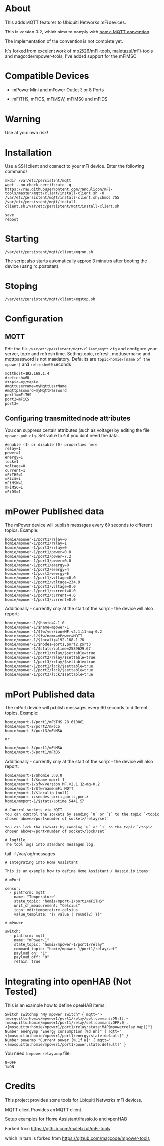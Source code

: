 # About
This adds MQTT features to Ubiquiti Networks mFi devices.

This is version 3.2, which aims to comply with [homie MQTT convention](https://github.com/marvinroger/homie).

The implementation of the convention is not complete yet.

It´s forked from excelent work of mp2526/mFi-tools, maletazul/mFi-tools and magcode/mpower-tools, I've added support for the mFiMSC

# Compatible Devices
- mPower Mini and mPower Outlet 3 or 8 Ports

- mFiTHS, mFiCS, mFiMSW, mFiMSC and mFiDS

# Warning
Use at your own risk!

# Installation
Use a SSH client and connect to your mFi device.
Enter the following commands

```
mkdir /var/etc/persistent/mqtt
wget --no-check-certificate -q https://raw.githubusercontent.com/rangulicon/mFi-tools/master/mqtt/client/install-client.sh -O /var/etc/persistent/mqtt/install-client.sh;chmod 755 /var/etc/persistent/mqtt/install-client.sh;/var/etc/persistent/mqtt/install-client.sh

save
reboot
```

# Starting
```
/var/etc/persistent/mqtt/client/mqrun.sh
```
The script also starts automatically approx 3 minutes after booting the device (using rc.poststart).

# Stoping
```
/var/etc/persistent/mqtt/client/mqstop.sh
```

# Configuration
## MQTT
Edit the file `/var/etc/persistent/mqtt/client/mqtt.cfg` and configure your server, topic and refresh time. Setting topic, refresh, mqttusername and mqttpassword is not mandatory. Defaults are 
`topic=homie/[name of the mpower]` and `refresh=60` seconds

```
mqtthost=192.168.1.4
#refresh=60
#topic=my/topic
#mqttusername=myMqttUserName
#mqttpassword=myMqttPassword
port1=mFiTHS
port2=mFiCS
port3=
```
## Configuring transmitted node attributes
You can suppress certain attributes (such as voltage) by editing the file `mpower-pub.cfg`. Set value to `0` if you dont need the data.

```
#enable (1) or disable (0) properties here
relay=1
power=1
energy=1
lock=1
voltage=0
current=1
mFiTHS=1
mFiCS=1
mFiMSW=1
mFiMSC=1
mFiDS=1
```

# mPower Published data

The mPower device will publish messages every 60 seconds to different topics. Example:

```
homie/mpower-1/port1/relay=0
homie/mpower-1/port2/relay=1
homie/mpower-1/port3/relay=0
homie/mpower-1/port1/power=0.0
homie/mpower-1/port2/power=7.2
homie/mpower-1/port3/power=0.0
homie/mpower-1/port1/energy=0
homie/mpower-1/port2/energy=4
homie/mpower-1/port3/energy=8
homie/mpower-1/port1/voltage=0.0
homie/mpower-1/port2/voltage=234.9
homie/mpower-1/port3/voltage=0.0
homie/mpower-1/port1/current=0.0
homie/mpower-1/port2/current=4.6
homie/mpower-1/port3/current=0.0
```

Additionally - currently only at the start of the script - the device will also report:

```
homie/mpower-1/$homie=2.1.0
homie/mpower-1/$name=mpower-1
homie/mpower-1/$fw/version=MF.v2.1.11-mq-0.2
homie/mpower-1/$fw/name=mPower=MQTT
homie/mpower-1/$localip=192.168.1.26
homie/mpower-1/$nodes=port1,port2,port3
homie/mpower-1/$stats/uptime=2589629.67
homie/mpower-1/port1/relay/$settable=true
homie/mpower-1/port2/relay/$settable=true
homie/mpower-1/port3/relay/$settable=true
homie/mpower-1/port1/lock/$settable=true
homie/mpower-1/port2/lock/$settable=true
homie/mpower-1/port3/lock/$settable=true
```

# mPort Published data

The mPort device will publish messages every 60 seconds to different topics. Example:

```
homie/mport-1/port1/mFiTHS 28.610001
homie/mport-2/port2/mFiCS
homie/mport-3/port3/mFiMSW

or

homie/mport-3/port1/mFiMSW
homie/mport-3/port1/mFiDS
```

Additionally - currently only at the start of the script - the device will also report:

```
homie/mport-1/$homie 3.0.0
homie/mport-1/$name mport-1
homie/mport-1/$fw/version MF.v2.1.12-mq-0.2
homie/mport-1/$fw/name mFi MQTT
homie/mport-1/$localip (null)
homie/mport-1/$nodes port1,port2,port3
homie/mmport-1/$stats/uptime 5441.57

# Control sockets via MQTT
You can control the sockets by sending `0` or `1` to the topic `<topic chosen above>/port<number of socket>/relay/set`

You can lock the sockets by sending `0` or `1` to the topic `<topic chosen above>/port<number of socket>/lock/set`

# logfile
The tool logs into standard messages log.
```
tail -f /var/log/messages
```
# Integrating into Home Assistant

This is an example how to define Home Assistant / Hassio.io items:

# mPort

sensor:
  - platform: mqtt
    name: "Temperature"
    state_topic: "homie/mport-1/port1/mFiTHS"
    unit_of_measurement: "Celcius"
    icon: mdi:temperature-celsius
    value_template: "{{ value | round(2) }}"

# mPower

switch:
  - platform: mqtt
    name: "mPower-1"
    state_topic: "homie/mpower-1/port1/relay"
    command_topic: "homie/mpower-1/port1/relay/set"
    payload_on: "1"
    payload_off: "0"
    retain: true  
```
# Integrating into openHAB (Not Tested)

This is an example how to define openHAB items:

```
Switch switchmp "My mpower switch" { mqtt=">[mosquitto:homie/mpower1/port1/relay/set:command:ON:1],>[mosquitto:homie/mpower1/port1/relay/set:command:OFF:0],<[mosquitto:homie/mpower1/port1/relay:state:MAP(mpowerrelay.map)]"}
Number energymp "Energy consumption [%d Wh]" { mqtt="<[mosquitto:homie/mpower1/port1/energy:state:default]" }
Number powermp "Current power [%.1f W]" { mqtt="<[mosquitto:homie/mpower1/port1/power:state:default]" }
```

You need a `mpowerrelay.map` file:
```
0=OFF
1=ON
```
# Credits

This project provides some tools for Ubiquiti Networks mFi devices.

MQTT client Provides an MQTT client.

Setup examples for Home Assistant/Hassio.io and openHAB

Forked from https://github.com/maletazul/mFi-tools

which in turn is forked from https://github.com/magcode/mpower-tools
